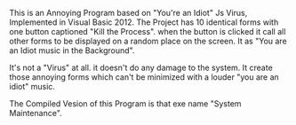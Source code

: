 This is an Annoying Program based on "You're an Idiot" Js Virus, Implemented in Visual Basic 2012.
The Project has 10 identical forms with one button captioned "Kill the Process". when the button is clicked it call all other forms
to be displayed on a random place on the screen.
It as "You are an Idiot music in the Background".

It's not a "Virus" at all. it doesn't do any damage to the system. It create those annoying forms which can't be minimized with 
a louder "you are an idiot" music.

The Compiled Vesion of this Program is that exe name "System Maintenance".



